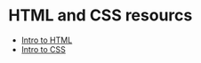 # HTML and CSS resourcs 

- [Intro to HTML](https://www.w3schools.com/html/html_intro.asp)
- [Intro to CSS](https://www.w3schools.com/css/css_intro.asp)